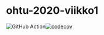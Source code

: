 # ohtu-2020-viikko1
![GitHub Action](https://github.com/akirataguchi115/ohtu-2020-viikko1/workflows/Java%20CI%20with%20Gradle/badge.svg)[![codecov](https://codecov.io/gh/akirataguchi115/ohtu-2020-viikko1/branch/main/graph/badge.svg?token=UV1R69R9WP)](https://codecov.io/gh/akirataguchi115/ohtu-2020-viikko1)
